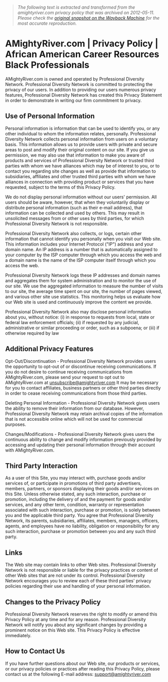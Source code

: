 > *The following text is extracted and transformed from the amightyriver.com privacy policy that was archived on 2012-05-11. Please check the [original snapshot on the Wayback Machine](https://web.archive.org/web/20120511161731id_/http%3A//www.amightyriver.com/privacy-policy) for the most accurate reproduction.*

# AMightyRiver.com | Privacy Policy | African American Career Resources Black Professionals

AMightyRiver.com is owned and operated by Professional Diversity Network. Professional Diversity Network is committed to protecting the privacy of our users. In addition to providing our users numerous privacy features, Professional Diversity Network has created this Privacy Statement in order to demonstrate in writing our firm commitment to privacy.

## Use of Personal Information 

Personal information is information that can be used to identify you, or any other individual to whom the information relates, personally. Professional Diversity Network collects personal information from users on a voluntary basis. This information allows us to provide users with private and secure areas to post and modify their original content on our site. If you give us permission, we may also use that information to make you aware of products and services of Professional Diversity Network or trusted third parties with whom we have alliances which may be of interest to you, or to contact you regarding site changes as well as provide that information to subsidiaries, affiliates and other trusted third parties with whom we have alliances in connection with providing product or services that you have requested, subject to the terms of this Privacy Policy.

We do not display personal information without our users' permission. All users should be aware, however, that when they voluntarily display or distribute personal information (such as their e-mail address), that information can be collected and used by others. This may result in unsolicited messages from or other uses by third parties, for which Professional Diversity Network is not responsible.

Professional Diversity Network also collects, or logs, certain other information that cannot identify you personally when you visit our Web site. This information includes your Internet Protocol ("IP") address and your domain name. An IP address is a number that is automatically assigned to your computer by the ISP computer through which you access the web and a domain name is the name of the ISP computer itself through which you access the web.

Professional Diversity Network logs these IP addresses and domain names and aggregates them for system administration and to monitor the use of our site. We use the aggregated information to measure the number of visits to our site, the average time spent on our site, the number of pages viewed, and various other site use statistics. This monitoring helps us evaluate how our Web site is used and continuously improve the content we provide.

Professional Diversity Network also may disclose personal information about you, without notice: (i) in response to requests from local, state or federal law enforcement officials; (ii) if requested by any judicial, administrative or similar proceeding or order, such as a subpoena; or (iii) if otherwise required by law

## Additional Privacy Features 

Opt-Out/Discontinuation - Professional Diversity Network provides users the opportunity to opt-out of or discontinue receiving communications. If you do not desire to continue receiving communications from AMightyRiver.com, please send your request to opt out to AMightyRiver.com at unsubscribe@amightyriver.com It may be necessary for you to contact affiliates, business partners or other third parties directly in order to cease receiving communications from those third parties.

Deleting Personal Information - Professional Diversity Network gives users the ability to remove their information from our database. However, Professional Diversity Network may retain archival copies of the information that is not accessible online which will not be used for commercial purposes.

Changes/Modifications - Professional Diversity Network gives users the continuous ability to change and modify information previously provided by accessing and updating their personal information through their account with AMightyRiver.com.

## Third Party Interaction 

As a user of this Site, you may interact with, purchase goods and/or services of, or participate in promotions of third party advertisers, members, partners, or sponsors displaying their goods and/or services on this Site. Unless otherwise stated, any such interaction, purchase or promotion, including the delivery of and the payment for goods and/or services, and any other term, condition, warranty or representation associated with such interaction, purchase or promotion, is solely between you and the applicable third party. You agree that Professional Diversity Network, its parents, subsidiaries, affiliates, members, managers, officers, agents, and employees have no liability, obligation or responsibility for any such interaction, purchase or promotion between you and any such third party.

## Links 

The Web site may contain links to other Web sites. Professional Diversity Network is not responsible or liable for the privacy practices or content of other Web sites that are not under its control. Professional Diversity Network encourages you to review each of these third parties' privacy policies regarding their use and handling of your personal information.

## Changes to the Privacy Policy 

Professional Diversity Network reserves the right to modify or amend this Privacy Policy at any time and for any reason. Professional Diversity Network will notify you about any significant changes by providing a prominent notice on this Web site. This Privacy Policy is effective immediately.

## How to Contact Us 

If you have further questions about our Web site, our products or services, or our privacy policies or practices after reading this Privacy Policy, please contact us at the following E-mail address: support@amightyriver.com
